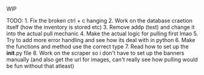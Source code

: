 WIP

TODO:
    1. Fix the broken ctrl + c hanging
    2. Work on the database craetion itself (how the inventory is stored etc)
    3. Remove addp (test) and change it into the actual pull mechanic
    4. Make the actual logic for pulling first lmao
    5. Try to add more error handling and see how its deal with in python
    6. Make the functions and method use the correct type
    7. Read how to set up the __init__.py file
    8. Work on the scraper so i don't have to set up the banners manually (and also get the url for images, can't really see how pulling would be fun without that atleast)
    